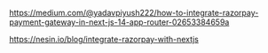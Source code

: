 https://medium.com/@yadavpiyush222/how-to-integrate-razorpay-payment-gateway-in-next-js-14-app-router-02653384659a


https://nesin.io/blog/integrate-razorpay-with-nextjs